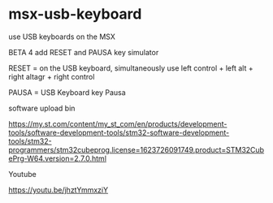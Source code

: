 # msx-usb-keyboard
use USB keyboards on the MSX


BETA 4
add RESET and PAUSA key simulator

RESET = on the USB keyboard, simultaneously use left control + left alt + right altagr + right control

PAUSA = USB Keyboard key Pausa

software upload bin

https://my.st.com/content/my_st_com/en/products/development-tools/software-development-tools/stm32-software-development-tools/stm32-programmers/stm32cubeprog.license=1623726091749.product=STM32CubePrg-W64.version=2.7.0.html

Youtube

https://youtu.be/jhztYmmxziY
